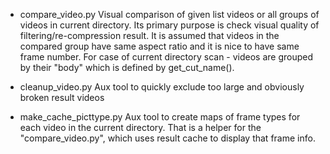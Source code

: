 * compare_video.py
  Visual comparison of given list videos or all groups of videos in current directory.
  Its primary purpose is check visual quality of filtering/re-compression result.
  It is assumed that videos in the compared group have same aspect ratio and it is nice to have same frame number.
  For case of current directory scan - videos are grouped by their "body" which is defined by get_cut_name().

* cleanup_video.py
  Aux tool to quickly exclude too large and obviously broken result videos

* make_cache_picttype.py
  Aux tool to create maps of frame types for each video in the current directory.
  That is a helper for the "compare_video.py", which uses result cache to display that frame info.
